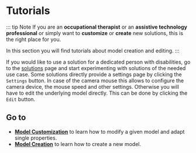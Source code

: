 # Tutorials

::: tip Note
If you are an **occupational therapist** or an **assistive technology professional** or simply want to **customize** or **create** new solutions, this is the right place for you.

In this section you will find tutorials about model creation and editing.
:::

If you would like to use a solution for a dedicated person with disabilities, go to the [solutions](/solutions/) page and start experimenting with solutions of the needed use case. Some solutions directly provide a settings page by clicking the `Settings` button. In case of the camera mouse this allows to configure the camera device, the mouse speed and other settings. Otherwise you will have to edit the underlying model directly. This can be done by clicking the `Edit` button.

## Go to

- [**Model Customization**](./customize/model/Model-Customization) to learn how to modify a given model and adapt single properties.
- [**Model Creation**](./customize/model/Model-Creation) to learn how to create a new model.
